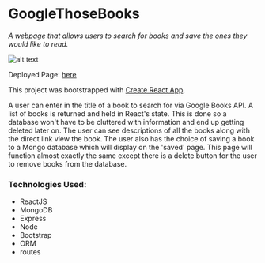 # GoogleThoseBooks
*A webpage that allows users to search for books and save the ones they would like to read.*

![alt text](https://i.imgur.com/4ESTZg9.png 'harry potter books')

Deployed Page: [here](https://googlethesebooks.herokuapp.com/)

This project was bootstrapped with [Create React App](https://github.com/facebook/create-react-app).

A user can enter in the title of a book to search for via Google Books API. A list of books is returned and held in React's state. This is done so a database won't have to be cluttered with information and end up getting deleted later on. The user can see descriptions of all the books along with the direct link view the book. The user also has the choice of saving a book to a Mongo database which will display on the 'saved' page. This page will function almost exactly the same except there is a delete button for the user to remove books from the database.

### Technologies Used:
* ReactJS
* MongoDB
* Express
* Node
* Bootstrap
* ORM
* routes


